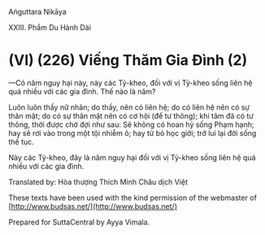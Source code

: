  

Aṅguttara Nikāya

XXIII. Phẩm Du Hành Dài

# (VI) (226) Viếng Thăm Gia Ðình (2)

—Có năm nguy hại này, này các Tỷ-kheo, đối với vị Tỷ-kheo sống liên hệ quá nhiều với các gia đình. Thế nào là năm?

Luôn luôn thấy nữ nhân; do thấy, nên có liên hệ; do có liên hệ nên có sự thân mật; do có sự thân mật nên có cơ hội (để tư thông); khi tâm đã có tư thông, thời được chờ đợi như sau: Sẽ không có hoan hỷ sống Phạm hạnh; hay sẽ rơi vào trong một tội nhiễm ô; hay từ bỏ học giới; trở lui lại đời sống thế tục.

Này các Tỷ-kheo, đây là năm nguy hại đối với vị Tỷ-kheo sống liên hệ quá nhiều với các gia đình.

Translated by: Hòa thượng Thích Minh Châu dịch Việt

These texts have been used with the kind permission of the webmaster of [http://www.budsas.net/](http://www.budsas.net/)

Prepared for SuttaCentral by Ayya Vimala.